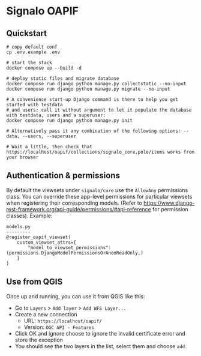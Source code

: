 # Signalo OAPIF

## Quickstart

```
# copy default conf
cp .env.example .env

# start the stack
docker compose up --build -d

# deploy static files and migrate database
docker compose run django python manage.py collectstatic --no-input
docker compose run django python manage.py migrate --no-input

# A convenience start-up Django command is there to help you get started with testdata
# and users; call it without argument to let it populate the database with testdata, users and a superuser:
docker compose run django python manage.py init

# Alternatively pass it any combination of the following options: --data, --users, --superuser

# Wait a little, then check that https://localhost/oapif/collections/signalo_core.pole/items works from your browser
```

## Authentication & permissions

By default the viewsets under `signalo/core` use the `AllowAny` permissions class. You can override these app-level permissions for particular viewsets when registering their corresponding models. (Refer to https://www.django-rest-framework.org/api-guide/permissions/#api-reference for permission classes). Example:

    models.py
    ---------
    @register_oapif_viewset(
        custom_viewset_attrs={
            "model_to_viewset_permissions": (permissions.DjangoModelPermissionsOrAnonReadOnly,)
        }
    )

## Use from QGIS

Once up and running, you can use it from QGIS like this:

- Go to `Layers` > `Add layer` > `Add WFS Layer...`
- Create a new connection
  - URL: `https://localhost/oapif/`
  - Version: `OGC API - Features`
- Click OK and ignore choose to ignore the invalid certificate error and store the exception
- You should see the two layers in the list, select them and choose `add`.
